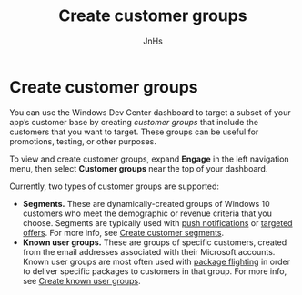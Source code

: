 ﻿---
author: JnHs
Description: Create customer groups that you can use to target a subset of your app's customer base for promotions, testing, or other purposes.
title: Create customer groups
ms.author: wdg-dev-content
ms.date: 08/08/2017
ms.topic: article
ms.prod: windows
ms.technology: uwp
keywords: windows 10, uwp, customer groups, segment, flight group, known user group
ms.assetid: ad1a5a02-71aa-47d9-8d03-2d85f4941442
---

# Create customer groups

You can use the Windows Dev Center dashboard to target a subset of your app’s customer base by creating *customer groups* that include the customers that you want to target. These groups can be useful for promotions, testing, or other purposes.

To view and create customer groups, expand **Engage** in the left navigation menu, then select **Customer groups** near the top of your dashboard.

Currently, two types of customer groups are supported:

- **Segments.** These are dynamically-created groups of Windows 10 customers who meet the demographic or revenue criteria that you choose. Segments are typically used with [push notifications](send-push-notifications-to-your-apps-customers.md) or [targeted offers](use-targeted-offers-to-maximize-engagement-and-conversions.md). For more info, see [Create customer segments](create-customer-segments.md).
- **Known user groups.** These are groups of specific customers, created from the email addresses associated with their Microsoft accounts. Known user groups are most often used with [package flighting](package-flights.md) in order to deliver specific packages to customers in that group. For more info, see [Create known user groups](create-known-user-groups.md).

